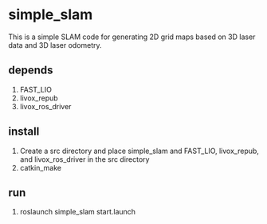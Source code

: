 # simple_slam
This is a simple SLAM code for generating 2D grid maps based on 3D laser data and 3D laser odometry.

## depends
1. FAST_LIO
2. livox_repub
3. livox_ros_driver

## install
1. Create a src directory and place simple_slam and FAST_LIO, livox_repub, and livox_ros_driver in the src directory
2. catkin_make

## run
1. roslaunch simple_slam start.launch
